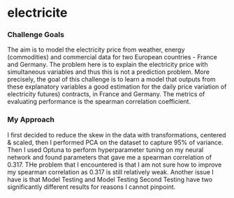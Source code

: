# electricite

### Challenge Goals
The aim is to model the electricity price from weather, energy (commodities) and commercial data for two European countries - France and Germany. The problem here is to explain the electricity price with simultaneous variables and thus this is not a prediction problem. More precisely, the goal of this challenge is to learn a model that outputs from these explanatory variables a good estimation for the daily price variation of electricity futures) contracts, in France and Germany. The metrics of evaluating performance is the spearman correlation coefficient.

### My Approach
I first decided to reduce the skew in the data with transformations, centered & scaled, then I performed PCA on the dataset to capture 95% of variance. Then I used Optuna to perform hyperparameter tuning on my neural network and found parameters that gave me a spearman correlation of 0.317. THe problem that I encountered is that I am not sure how to improve my spearman correlation as 0.317 is still relatively weak. Another issue I have is that Model Testing and Model Testing Second Testing have two significantly different results for reasons I cannot pinpoint. 

